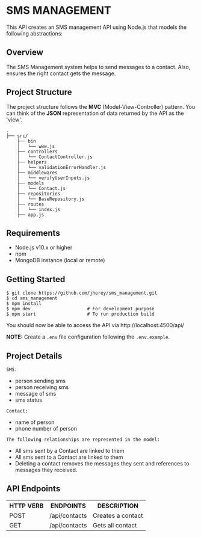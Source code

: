 # SMS MANAGEMENT

This API creates an SMS management API using Node.js that models the following abstractions:

## Overview

The SMS Management system helps to send messages to a contact. Also, ensures the right contact gets the message.

## Project Structure

The project structure follows the **MVC** (Model-View-Controller) pattern. You can think of the **JSON** representation of data returned by the API as the 'view'.
```
.
├── src/
    ├── bin
    │   └── www.js
    ├── controllers
    │   └── ContactController.js
    ├── helpers
    │   └── validationErrorHandler.js
    ├── middlewares
    │   └── verifyUserInputs.js
    ├── models
    │   └── Contact.js
    ├── repositories
    │   └── BaseRepository.js
    ├── routes
    │   └── index.js
    ├── app.js
```

## Requirements

* Node.js v10.x or higher
* npm
* MongoDB instance (local or remote)

## Getting Started

```
$ git clone https://github.com/jherey/sms_management.git
$ cd sms_management
$ npm install
$ npm dev                     # For development purpose
$ npm start                   # To run production build
```

You should now be able to access the API via http://localhost:4500/api/

**NOTE:** Create a `.env` file configuration following the `.env.example`.

## Project Details
`SMS:`
 - person sending sms
 - person receiving sms
 - message of sms
 - sms status

`Contact:`
- name of person
- phone number of person

`The following relationships are represented in the model:`
- All sms sent by a Contact are linked to them
- All sms sent to a Contact are linked to them
- Deleting a contact removes the messages they sent and references to messages they received.

## API Endpoints

<table>
<tr><th>HTTP VERB</th><th>ENDPOINTS</th><th>DESCRIPTION</th></tr>
<tr><td>POST</td><td>/api/contacts</td><td>Creates a contact</td></tr>
<tr><td>GET</td><td>/api/contacts</td><td>Gets all contact</td></tr>